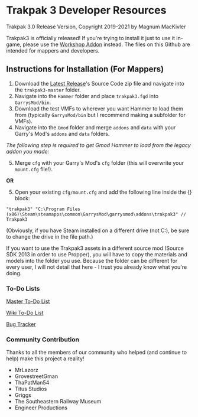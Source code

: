 # Trakpak 3 Developer Resources

Trakpak 3.0 Release Version, Copyright 2019-2021 by Magnum MacKivler

Trakpak3 is officially released! If you're trying to install it just to use it in-game, please use the [Workshop Addon](https://steamcommunity.com/sharedfiles/filedetails/?id=2379202601) instead. The files on this Github are intended for mappers and developers.

## Instructions for Installation (For Mappers)

1. Download the [Latest Release](https://github.com/MagnumMacKivler/trakpak3/releases)'s Source Code zip file and navigate into the `trakpak3-master` folder.
2. Navigate into the `Hammer` folder and place `trakpak3.fgd` into `GarrysMod/bin`.
3. Download the test VMFs to wherever you want Hammer to load them from (typically `GarrysMod/bin` but I recommend making a subfolder for VMFs).
4. Navigate into the `Gmod` folder and merge `addons` and `data` with your Garry's Mod's `addons` and `data` folders.

*The following step is required to get Gmod Hammer to load from the legacy addon you made:*

5. Merge `cfg` with your Garry's Mod's `cfg` folder (this will overwrite your `mount.cfg` file!).

**OR**

5. Open your existing `cfg/mount.cfg` and add the following line inside the {} block:

`"trakpak3"	"C:\Program Files (x86)\Steam\steamapps\common\GarrysMod\garrysmod\addons\trakpak3" // Trakpak3`

(Obviously, if you have Steam installed on a different drive (not C:\), be sure to change the drive in the file path.)

If you want to use the Trakpak3 assets in a different source mod (Source SDK 2013 in order to use Propper), you will have to copy the materials and models into the folder you use. Because the folder can be different for every user, I will not detail that here - I trust you already know what you're doing.

### To-Do Lists

[Master To-Do List](https://github.com/MagnumMacKivler/trakpak3/projects/1)

[Wiki To-Do List](https://github.com/MagnumMacKivler/trakpak3/projects/2)

[Bug Tracker](https://github.com/MagnumMacKivler/trakpak3/projects/3)

### Community Contribution

Thanks to all the members of our community who helped (and continue to help) make this project a reality!

* MrLazorz
* GrovestreetGman
* ThaPatMan54
* Titus Studios
* Griggs
* The Southeastern Railway Museum
* Engineer Productions
